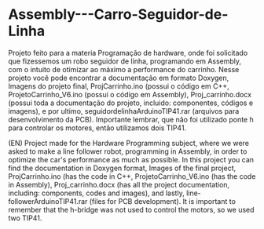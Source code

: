# Assembly---Carro-Seguidor-de-Linha

Projeto feito para a materia Programação de hardware, onde foi solicitado que fizessemos um robo seguidor de linha, programando em Assembly, com o intuito de otimizar ao máximo a performance do carrinho.
Nesse projeto você pode encontrar a documentação em formato Doxygen, Imagens do projeto final, ProjCarrinho.ino (possui o código em C++, ProjetoCarrinho_V6.ino (possui o código em Assembly), 
Proj_carrinho.docx (possui toda a documentação do projeto, incluido: componentes, códigos e imagens), e por ultimo, seguidordelinhaArduinoTIP41.rar (arquivos para desenvolvimento da PCB).
Importante lembrar, que não foi utilizado ponte h para controlar os motores, então utilizamos dois TIP41.

(EN)
Project made for the Hardware Programming subject, where we were asked to make a line follower robot, programming in Assembly, in order to optimize the car's performance as much as possible.
In this project you can find the documentation in Doxygen format, Images of the final project, ProjCarrinho.ino (has the code in C++, ProjetoCarrinho_V6.ino (has the code in Assembly),
Proj_carrinho.docx (has all the project documentation, including: components, codes and images), and lastly, line-followerArduinoTIP41.rar (files for PCB development).
It is important to remember that the h-bridge was not used to control the motors, so we used two TIP41.
